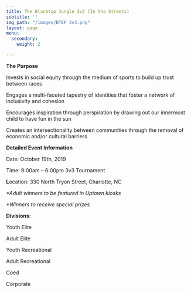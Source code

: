 ```yaml
---
title: The Blacktop Jungle 3v3 (In the Streets)
subtitle: ''
img_path: "/images/BTEP 3v3.png"
layout: page
menu:
  secondary:
    weight: 2

---
```

**The Purpose** 

Invests in social equity through the medium of sports to build up trust between races

Engages a multi-faceted tapestry of identities that foster a network of inclusivity and cohesion

Encourages inspiration through perspiration by drawing out our innermost child to have fun in the sun

Creates an intersectionality between communities through the removal of economic and/or cultural barriers

**Detailed Event Information**

Date: October 19th, 2019        

Time: 9:00am – 6:00pm 3v3 Tournament

**L**ocation: 330 North Tryon Street, Charlotte, NC

_*Adult winners to be featured in Uptown kiosks_

_*Winners to receive special prizes_

**Divisions**:

Youth Elite

Adult Elite

Youth Recreational

Adult Recreational

Coed

Corporate